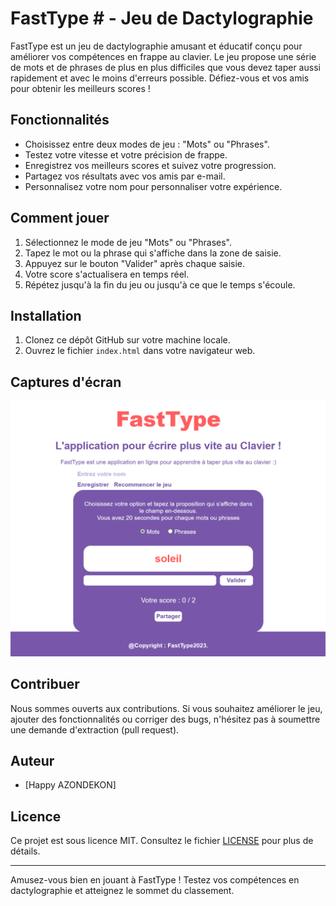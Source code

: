 # FastType #  - Jeu de Dactylographie

FastType est un jeu de dactylographie amusant et éducatif conçu pour améliorer vos compétences en frappe au clavier. Le jeu propose une série de mots et de phrases de plus en plus difficiles que vous devez taper aussi rapidement et avec le moins d'erreurs possible. Défiez-vous et vos amis pour obtenir les meilleurs scores !

## Fonctionnalités

- Choisissez entre deux modes de jeu : "Mots" ou "Phrases".
- Testez votre vitesse et votre précision de frappe.
- Enregistrez vos meilleurs scores et suivez votre progression.
- Partagez vos résultats avec vos amis par e-mail.
- Personnalisez votre nom pour personnaliser votre expérience.

## Comment jouer

1. Sélectionnez le mode de jeu "Mots" ou "Phrases".
2. Tapez le mot ou la phrase qui s'affiche dans la zone de saisie.
3. Appuyez sur le bouton "Valider" après chaque saisie.
4. Votre score s'actualisera en temps réel.
5. Répétez jusqu'à la fin du jeu ou jusqu'à ce que le temps s'écoule.

## Installation

1. Clonez ce dépôt GitHub sur votre machine locale.
2. Ouvrez le fichier `index.html` dans votre navigateur web.

## Captures d'écran

![Capture d'écran du jeu](FastTYPE/gamescreen.png)

## Contribuer

Nous sommes ouverts aux contributions. Si vous souhaitez améliorer le jeu, ajouter des fonctionnalités ou corriger des bugs, n'hésitez pas à soumettre une demande d'extraction (pull request).

## Auteur

- [Happy AZONDEKON]

## Licence

Ce projet est sous licence MIT. Consultez le fichier [LICENSE](LICENSE) pour plus de détails.

---

Amusez-vous bien en jouant à FastType ! Testez vos compétences en dactylographie et atteignez le sommet du classement.
